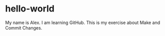 # hello-world

My name is Alex.
I am learning GitHub.
This is my exercise about Make and Commit Changes.
